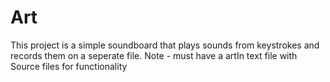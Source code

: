 # Art
This project is a simple soundboard that plays sounds from keystrokes and records them on a seperate file.
Note - must have a artIn text file with Source files for functionality
